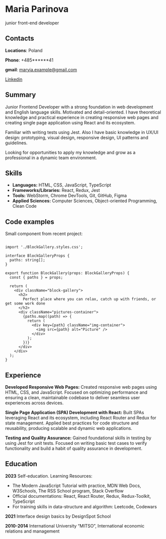 # Maria Parinova
junior front-end developer

## Contacts
**Locations**: Poland

**Phone**: +485******41

**gmail**: maryia.example@gmail.com

[Linkedin](https://www.linkedin.com/in/maria-parinova/)

## Summary

Junior Frontend Developer with a strong foundation in web development and English language skills.
Motivated and detail-oriented.
I have theoretical knowledge and practical experience in creating responsive web pages and creating 
single page application using React and its ecosystem.


Familiar with writing tests using Jest.
Also I have basic knowledge in UX/UI design: prototyping, visual design, responsive design, UI
patterns and guidelines.

Looking for opportunities to apply my knowledge and grow as a professional in a dynamic team
environment.

## Skills

- **Languages:** HTML, CSS, JavaScript, TypeScript
- **Frameworks/Libraries:** React, Redux, Jest
- **Tools:** WebStorm, Chrome DevTools, Git, GitHub, Figma
- **Applied Sciences:** Computer Sciences, Object-oriented Programming, Clean Code

## Code examples

Small component from recent project:

```tsx

import './BlockGallery.styles.css';

interface BlockGalleryProps {
  paths: string[];
}

export function BlockGallery(props: BlockGalleryProps) {
  const { paths } = props;

  return (
    <div className="block-gallery">
      <h2>
        Perfect place where you can relax, catch up with friends, or get some work done
      </h2>
      <div className="pictures-container">
        {paths.map((path) => {
          return (
            <div key={path} className="img-container">
              <img src={path} alt="Picture" />
            </div>
          );
        })}
      </div>
    </div>
  );
}
```

## Experience

**Developed Responsive Web Pages:** Created responsive web pages using HTML, CSS, and JavaScript. Focused on optimizing performance and ensuring a clean, maintainable codebase to deliver seamless user experiences across devices.

**Single Page Application (SPA) Development with React:** Built SPAs leveraging React and its ecosystem, including React Router and Redux for state management. Applied best practices for code structure and reusability, producing scalable and dynamic web applications.

**Testing and Quality Assurance:** Gained foundational skills in testing by using Jest for unit tests. Focused on writing basic test cases to verify functionality and build a habit of quality assurance in development.


## Education

**2023**
Self-education.
Learning Resources:
- The Modern JavaScript Tutorial with practice, MDN Web Docs, W3Schools, The RSS School
program, Stack Overflow
- Official documentations: React, React Router, Redux, Redux-Toolkit, TypeScript
- For training skills in data-structure and algorithm: Leetcode, Codewars

**2021**
Interface design basics by DesignSpot School

**2010-2014**
International University “MITSO”, International economic relations and management